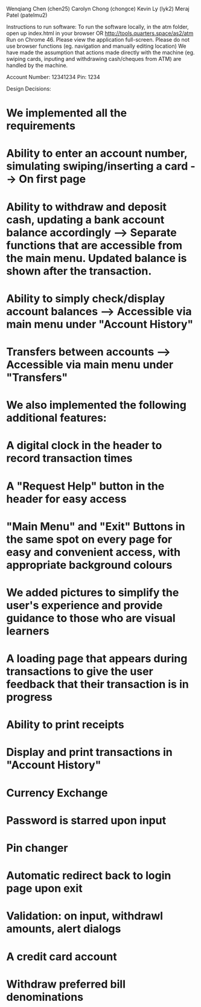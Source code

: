 Wenqiang Chen (chen25)
Carolyn Chong (chongce)
Kevin Ly (lyk2)
Meraj Patel (patelmu2)

Instructions to run software:
To run the software locally, in the atm folder, open up index.html in your browser OR http://tools.quarters.space/as2/atm
Run on Chrome 46.
Please view the application full-screen. 
Please do not use browser functions (eg. navigation and manually editing location)
We have made the assumption that actions made directly with the machine (eg. swiping cards, inputing and withdrawing cash/cheques from ATM) are handled by the machine.

Account Number: 12341234
Pin: 1234

Design Decisions:
# We implemented all the requirements
# Ability to enter an account number, simulating swiping/inserting a card --> On first page
# Ability to withdraw and deposit cash, updating a bank account balance accordingly --> Separate functions that are accessible from the main menu. Updated balance is shown after the transaction.
# Ability to simply check/display account balances --> Accessible via main menu under "Account History"
# Transfers between accounts --> Accessible via main menu under "Transfers"

# We also implemented the following additional features:
# A digital clock in the header to record transaction times
# A "Request Help" button in the header for easy access
# "Main Menu" and "Exit" Buttons in the same spot on every page for easy and convenient access, with appropriate background colours
# We added pictures to simplify the user's experience and provide guidance to those who are visual learners
# A loading page that appears during transactions to give the user feedback that their transaction is in progress
# Ability to print receipts
# Display and print transactions in "Account History"
# Currency Exchange
# Password is starred upon input
# Pin changer
# Automatic redirect back to login page upon exit
# Validation: on input, withdrawl amounts, alert dialogs
# A credit card account
# Withdraw preferred bill denominations